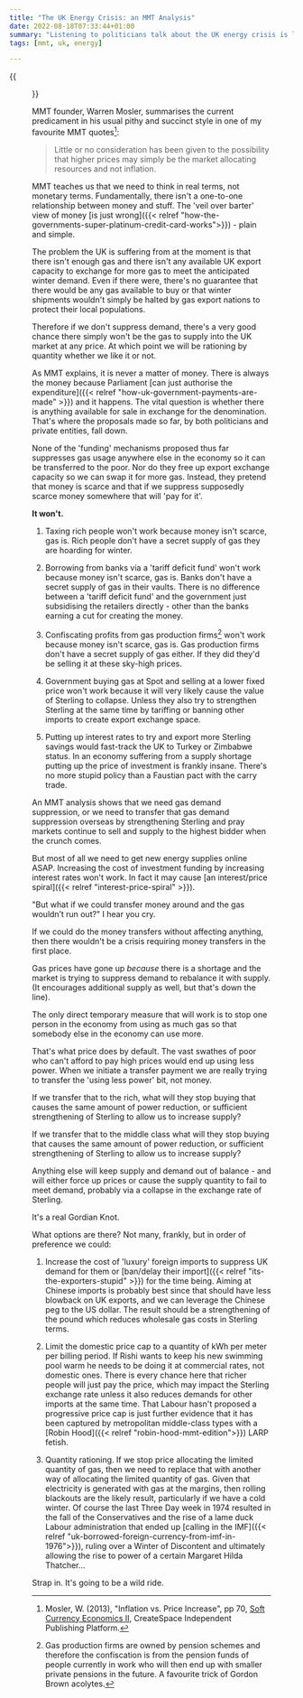 ```yaml
---
title: "The UK Energy Crisis: an MMT Analysis"
date: 2022-08-18T07:33:44+01:00
summary: "Listening to politicians talk about the UK energy crisis is like watching bald men fighting over a comb. None of them get to the root cause - a shortage of natural gas. When you take an MMT view, that's where you start."
tags: [mmt, uk, energy]

---
```


{{<figure src="power-stations.jpeg" alt="Cloud powered power stations">}}

MMT founder, Warren Mosler, summarises the current predicament in his usual pithy and
succinct style in one of my favourite MMT quotes[^1]:

> Little or no consideration has been given to the possibility that higher
prices may simply be the market allocating resources and not inflation.

MMT teaches us that we need to think in real terms, not monetary
terms. Fundamentally, there isn't a one-to-one relationship between
money and stuff. The 'veil over barter' view of money [is just wrong]({{< relref "how-the-governments-super-platinum-credit-card-works">}}) -
plain and simple.

The problem the UK is suffering from at the moment is that there isn't
enough gas and there isn't any available UK export capacity to exchange
for more gas to meet the anticipated winter demand. Even if there were,
there's no guarantee that there would be any gas available to buy or
that winter shipments wouldn't simply be halted by gas export nations to
protect their local populations.

Therefore if we don't suppress demand, there's a very good
chance there simply won't be the gas to supply into the UK market at
any price. At which point we will be rationing by quantity whether we
like it or not.

As MMT explains, it is never a matter of money. There is always the
money because Parliament [can just authorise the expenditure]({{< relref "how-uk-government-payments-are-made" >}}) and it happens. The vital
question is whether there is anything available for sale in exchange
for the denomination. That's where the proposals made so far, by both
politicians and private entities, fall down.

None of the 'funding' mechanisms proposed thus far suppresses gas usage
anywhere else in the economy so it can be transferred to the poor. Nor
do they free up export exchange capacity so we can swap it for more gas. Instead,
they pretend that money is scarce and that if we suppress supposedly
scarce money somewhere that will 'pay for it'.

**It won't.**

1. Taxing rich people won't work because money isn't scarce, gas is. Rich
people don't have a secret supply of gas they are hoarding for winter.

2. Borrowing from banks via a 'tariff deficit fund' won't work because
money isn't scarce, gas is. Banks don't have a secret supply of gas in
their vaults. There is no difference between a 'tariff deficit fund'
and the government just subsidising the retailers directly - other than the banks
earning a cut for creating the money.

3. Confiscating profits from gas production firms[^2] won't work
because money isn't scarce, gas is. Gas production firms don't have a
secret supply of gas either. If they did they'd be selling it at these
sky-high prices.

4. Government buying gas at Spot and selling at a lower fixed price won't
work because it will very likely cause the value of Sterling to collapse.
Unless they also try to strengthen Sterling at the same time by tariffing
or banning other imports to create export exchange space.

5. Putting up interest rates to try and export more Sterling savings
would fast-track the UK to Turkey or Zimbabwe status.  In an economy
suffering from a supply shortage putting up the price of investment is
frankly insane.  There's no more stupid policy than a Faustian pact with
the carry trade.

An MMT analysis shows that we need gas demand suppression, or we need to
transfer that gas demand suppression overseas by strengthening Sterling
and pray markets continue to sell and supply to the highest bidder when
the crunch comes.

But most of all we need to get new energy supplies online ASAP. Increasing the cost of investment funding by
increasing interest rates won't work. In fact it may cause [an interest/price spiral]({{< relref "interest-price-spiral" >}}). 

"But what if we could transfer money around and the gas wouldn’t run out?" I hear you cry.

If we could do the money transfers without affecting anything, then there wouldn't be a crisis
requiring money transfers in the first place.

Gas prices have gone up *because* there is a shortage and the
market is trying to suppress demand to rebalance it with supply. (It
encourages additional supply as well, but that's down the line).

The only direct temporary measure that will work is to stop one person
in the economy from using as much gas so that somebody else in the economy
can use more.

That's what price does by default. The vast swathes of poor who can't
afford to pay high prices would end up using less power. When we initiate
a transfer payment we are really trying to transfer the 'using less power'
bit, not money.

If we transfer that to the rich, what will they stop buying that causes
the same amount of power reduction, or sufficient strengthening of
Sterling to allow us to increase supply?

If we transfer that to the middle class what will they stop buying that
causes the same amount of power reduction, or sufficient strengthening
of Sterling to allow us to increase supply?

Anything else will keep supply and demand out of balance - and will
either force up prices or cause the supply quantity to fail to meet
demand, probably via a collapse in the exchange rate of Sterling.

It's a real Gordian Knot.

What options are there? Not many, frankly, but in order of preference we could:

1. Increase the cost of 'luxury' foreign imports to suppress UK demand for
them or [ban/delay their import]({{< relref "its-the-exporters-stupid" >}}) for the time being. Aiming at Chinese imports is probably best
since that should have less blowback on UK exports, and we can leverage
the Chinese peg to the US dollar. The result should be a strengthening
of the pound which reduces wholesale gas costs in Sterling terms.

2. Limit the domestic price cap to a quantity of kWh per meter per
billing period. If Rishi wants to keep his new swimming pool warm he
needs to be doing it at commercial rates, not domestic ones. There is
every chance here that richer people will just pay the price, which may
impact the Sterling exchange rate unless it also reduces demands for
other imports at the same time. That Labour hasn't proposed a progressive price cap is just
further evidence that it has been captured by metropolitan middle-class
types with a [Robin Hood]({{< relref "robin-hood-mmt-edition">}}) LARP fetish.

3. Quantity rationing. If we stop price allocating the limited quantity of
gas, then we need to replace that with another way of allocating the
limited quantity of gas. Given that electricity is generated
with gas at the margins, then rolling blackouts are the likely result,
particularly if we have a cold winter. Of course the last Three Day
week in 1974 resulted in the fall of the Conservatives
and the rise of a lame duck Labour administration that ended up [calling
in the IMF]({{< relref "uk-borrowed-foreign-currency-from-imf-in-1976">}}), ruling over a Winter of Discontent and ultimately allowing
the rise to power of a certain Margaret Hilda Thatcher...

Strap in. It's going to be a wild ride. 

[^1]: Mosler, W. (2013), "Inflation vs. Price Increase", pp 70, [Soft Currency Economics II](https://amzn.to/3c3HZzW), CreateSpace Independent Publishing Platform.

[^2]: Gas production firms are owned by pension schemes and therefore
the confiscation is from the pension funds of people currently in work
who will then end up with smaller private pensions in the future. A
favourite trick of Gordon Brown acolytes.
